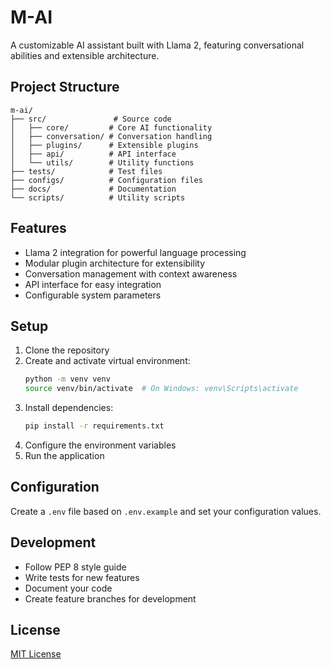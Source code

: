 # M-AI

A customizable AI assistant built with Llama 2, featuring conversational abilities and extensible architecture.

## Project Structure

```
m-ai/
├── src/               # Source code
│   ├── core/         # Core AI functionality
│   ├── conversation/ # Conversation handling
│   ├── plugins/      # Extensible plugins
│   ├── api/          # API interface
│   └── utils/        # Utility functions
├── tests/            # Test files
├── configs/          # Configuration files
├── docs/             # Documentation
└── scripts/          # Utility scripts
```

## Features

- Llama 2 integration for powerful language processing
- Modular plugin architecture for extensibility
- Conversation management with context awareness
- API interface for easy integration
- Configurable system parameters

## Setup

1. Clone the repository
2. Create and activate virtual environment:
   ```bash
   python -m venv venv
   source venv/bin/activate  # On Windows: venv\Scripts\activate
   ```
3. Install dependencies:
   ```bash
   pip install -r requirements.txt
   ```
4. Configure the environment variables
5. Run the application

## Configuration

Create a `.env` file based on `.env.example` and set your configuration values.

## Development

- Follow PEP 8 style guide
- Write tests for new features
- Document your code
- Create feature branches for development

## License

[MIT License](LICENSE)